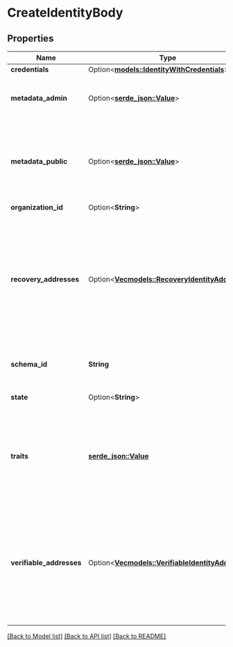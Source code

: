 # CreateIdentityBody

## Properties

Name | Type | Description | Notes
------------ | ------------- | ------------- | -------------
**credentials** | Option<[**models::IdentityWithCredentials**](identityWithCredentials.md)> |  | [optional]
**metadata_admin** | Option<[**serde_json::Value**](.md)> | Store metadata about the user which is only accessible through admin APIs such as `GET /admin/identities/<id>`. | [optional]
**metadata_public** | Option<[**serde_json::Value**](.md)> | Store metadata about the identity which the identity itself can see when calling for example the session endpoint. Do not store sensitive information (e.g. credit score) about the identity in this field. | [optional]
**organization_id** | Option<**String**> |  | [optional]
**recovery_addresses** | Option<[**Vec<models::RecoveryIdentityAddress>**](recoveryIdentityAddress.md)> | RecoveryAddresses contains all the addresses that can be used to recover an identity.  Use this structure to import recovery addresses for an identity. Please keep in mind that the address needs to be represented in the Identity Schema or this field will be overwritten on the next identity update. | [optional]
**schema_id** | **String** | SchemaID is the ID of the JSON Schema to be used for validating the identity's traits. | 
**state** | Option<**String**> | State is the identity's state. active StateActive inactive StateInactive | [optional]
**traits** | [**serde_json::Value**](.md) | Traits represent an identity's traits. The identity is able to create, modify, and delete traits in a self-service manner. The input will always be validated against the JSON Schema defined in `schema_url`. | 
**verifiable_addresses** | Option<[**Vec<models::VerifiableIdentityAddress>**](verifiableIdentityAddress.md)> | VerifiableAddresses contains all the addresses that can be verified by the user.  Use this structure to import verified addresses for an identity. Please keep in mind that the address needs to be represented in the Identity Schema or this field will be overwritten on the next identity update. | [optional]

[[Back to Model list]](../README.md#documentation-for-models) [[Back to API list]](../README.md#documentation-for-api-endpoints) [[Back to README]](../README.md)


